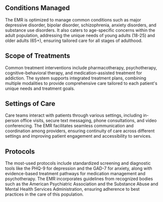 ## Conditions Managed
The EMR is optimized to manage common conditions such as major depressive disorder, bipolar disorder, schizophrenia, anxiety disorders, and substance use disorders. It also caters to age-specific concerns within the adult population, addressing the unique needs of young adults (18-25) and older adults (65+), ensuring tailored care for all stages of adulthood.

## Scope of Treatments
Common treatment interventions include pharmacotherapy, psychotherapy, cognitive-behavioral therapy, and medication-assisted treatment for addiction. The system supports integrated treatment plans, combining multiple modalities to provide comprehensive care tailored to each patient's unique needs and treatment goals.

## Settings of Care
Care teams interact with patients through various settings, including in-person office visits, secure text messaging, phone consultations, and video conferencing. The EMR facilitates seamless communication and coordination among providers, ensuring continuity of care across different settings and improving patient engagement and accessibility to services.

## Protocols
The most-used protocols include standardized screening and diagnostic tools like the PHQ-9 for depression and the GAD-7 for anxiety, along with evidence-based treatment pathways for medication management and psychotherapy. The EMR incorporates guidelines from recognized bodies such as the American Psychiatric Association and the Substance Abuse and Mental Health Services Administration, ensuring adherence to best practices in the care of this population.
